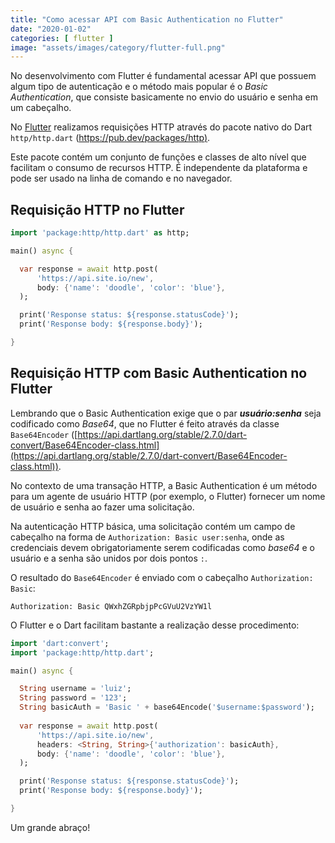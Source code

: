 ```yaml
---
title: "Como acessar API com Basic Authentication no Flutter"
date: "2020-01-02"
categories: [ flutter ]
image: "assets/images/category/flutter-full.png"
---
```


No desenvolvimento com Flutter é fundamental acessar API que possuem algum tipo de autenticação e o método mais popular é o _Basic Authentication_, que consiste basicamente no envio do usuário e senha em um cabeçalho.

No [Flutter](https://www.luizeof.com.br/flutter/) realizamos requisições HTTP através do pacote nativo do Dart `http/http.dart` ([https://pub.dev/packages/http)](https://pub.dev/packages/http).

Este pacote contém um conjunto de funções e classes de alto nível que facilitam o consumo de recursos HTTP. É independente da plataforma e pode ser usado na linha de comando e no navegador.

## Requisição HTTP no Flutter

```dart
import 'package:http/http.dart' as http;

main() async {

  var response = await http.post(
      'https://api.site.io/new',
      body: {'name': 'doodle', 'color': 'blue'},
  );

  print('Response status: ${response.statusCode}');
  print('Response body: ${response.body}');

}
```

## Requisição HTTP com Basic Authentication no Flutter

Lembrando que o Basic Authentication exige que o par **_usuário:senha_** seja codificado como _Base64_, que no Flutter é feito através da classe `Base64Encoder` ([https://api.dartlang.org/stable/2.7.0/dart-convert/Base64Encoder-class.html](https://api.dartlang.org/stable/2.7.0/dart-convert/Base64Encoder-class.html)).

No contexto de uma transação HTTP, a Basic Authentication é um método para um agente de usuário HTTP (por exemplo, o Flutter) fornecer um nome de usuário e senha ao fazer uma solicitação.

Na autenticação HTTP básica, uma solicitação contém um campo de cabeçalho na forma de `Authorization: Basic user:senha`, onde as credenciais devem obrigatoriamente serem codificadas como _base64_ e o usuário e a senha são unidos por dois pontos `:`.

O resultado do `Base64Encoder` é enviado com o cabeçalho `Authorization: Basic`:

```
Authorization: Basic QWxhZGRpbjpPcGVuU2VzYW1l
```

O Flutter e o Dart facilitam bastante a realização desse procedimento:

```dart
import 'dart:convert';
import 'package:http/http.dart';

main() async {

  String username = 'luiz';
  String password = '123';
  String basicAuth = 'Basic ' + base64Encode('$username:$password');
 
  var response = await http.post(
      'https://api.site.io/new', 
      headers: <String, String>{'authorization': basicAuth},
      body: {'name': 'doodle', 'color': 'blue'},
  );

  print('Response status: ${response.statusCode}');
  print('Response body: ${response.body}');

}
```

Um grande abraço!
